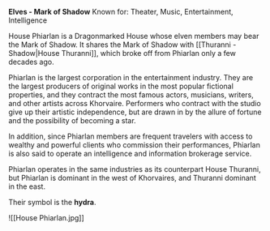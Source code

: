 **Elves - Mark of Shadow**
Known for: Theater, Music, Entertainment, Intelligence

House Phiarlan is a Dragonmarked House whose elven members may bear the Mark of Shadow. It shares the Mark of Shadow with [[Thuranni - Shadow|House Thuranni]], which broke off from Phiarlan only a few decades ago.

Phiarlan is the largest corporation in the entertainment industry. They are the largest producers of original works in the most popular fictional properties, and they contract the most famous actors, musicians, writers, and other artists across Khorvaire. Performers who contract with the studio give up their artistic independence, but are drawn in by the allure of fortune and the possibility of becoming a star.

In addition, since Phiarlan members are frequent travelers with access to wealthy and powerful clients who commission their performances, Phiarlan is also said to operate an intelligence and information brokerage service.

Phiarlan operates in the same industries as its counterpart House Thuranni, but Phiarlan is dominant in the west of Khorvaires, and Thuranni dominant in the east.

Their symbol is the **hydra**.

![[House Phiarlan.jpg]]
